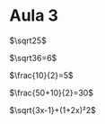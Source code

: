 # Aula 3

$\sqrt25$


$\sqrt36=6$


$\frac{10}{2}=5$


$\frac{50+10}{2}=30$


$\sqrt{3x-1}+(1+2x)²2$


